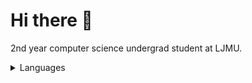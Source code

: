 # Hi there 👋

2nd year computer science undergrad student at LJMU. 
 
<details>
<summary>Languages</summary>
 
[![Top Langs](https://github-readme-stats.vercel.app/api/top-langs/?username=Hazim2024)](https://github.com/anuraghazra/github-readme-stats)

</details>
